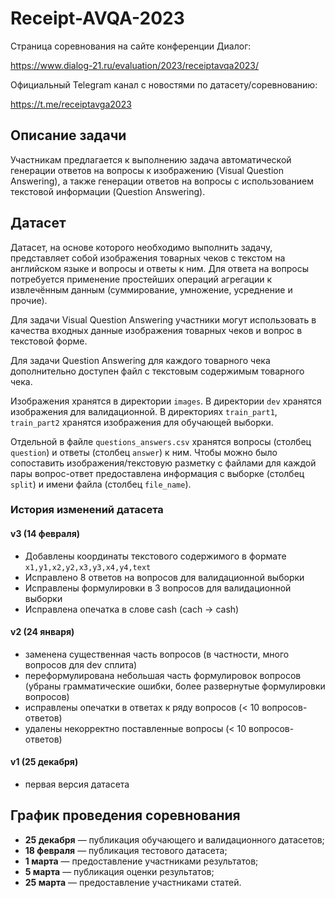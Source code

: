 # Receipt-AVQA-2023

Страница соревнования на сайте конференции Диалог:

https://www.dialog-21.ru/evaluation/2023/receiptavqa2023/

Официальный Telegram канал с новостями по датасету/соревнованию:

https://t.me/receiptavga2023

## Описание задачи

Участникам предлагается к выполнению задача автоматической генерации ответов на вопросы к изображению (Visual Question Answering), а также генерации ответов на вопросы с использованием текстовой информации (Question Answering).
## Датасет 

Датасет, на основе которого необходимо выполнить задачу, представляет собой изображения товарных чеков с текстом на английском языке и вопросы и ответы к ним.  Для ответа на вопросы потребуется применение простейших операций агрегации к извлечённым данным (суммирование, умножение, усреднение и прочие).

Для задачи Visual Question Answering участники могут использовать в качества входных данные изображения товарных чеков и вопрос в текстовой форме.

Для задачи Question Answering для каждого товарного чека дополнительно доступен файл с текстовым содержимым товарного чека. 

Изображения хранятся в директории `images`. В директории `dev` хранятся изображения для валидационной. В директориях `train_part1`, `train_part2` хранятся изображения для обучающей выборки.

Отдельной в файле `questions_answers.csv` хранятся вопросы (столбец `question`) и ответы (столбец `answer`) к ним. Чтобы можно было сопоставить изображения/текстовую разметку с файлами для каждой пары вопрос-ответ предоставлена информация с выборке (столбец `split`) и имени файла (столбец `file_name`).

### История изменений датасета

#### v3 (14 февраля)

- Добавлены координаты текстового содержимого в формате `x1,y1,x2,y2,x3,y3,x4,y4,text`
- Исправлено 8 ответов на вопросов для валидационной выборки
- Исправлены формулировки в 3 вопросов для валидационной выборки
- Исправлена опечатка в слове cash (cach -> cash)

#### v2 (24 января)

- заменена существенная часть вопросов (в частности, много вопросов для dev сплита)
- переформулирована небольшая часть формулировок вопросов (убраны грамматические ошибки, более развернутые формулировки вопросов)
- исправлены опечатки в ответах к ряду вопросов (< 10 вопросов-ответов)
- удалены некорректно поставленные вопросы (< 10 вопросов-ответов)

#### v1 (25 декабря)

- первая версия датасета

## График проведения соревнования

* **25 декабря** — публикация обучающего и валидационного датасетов;
* **18 февраля** — публикация тестового датасета;
* **1 марта** — предоставление участниками результатов;
* **5 марта** — публикация оценки результатов;
* **25 марта** — предоставление участниками статей.


